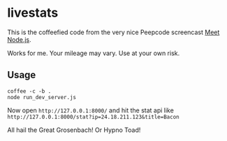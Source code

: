 livestats
=========

This is the coffeefied code from the very nice Peepcode screencast [Meet Node.js](https://peepcode.com/products/nodejs-i). 

Works for me. Your mileage may vary. Use at your own risk.

Usage
-----

    coffee -c -b .
    node run_dev_server.js

Now open `http://127.0.0.1:8000/` and hit the stat api like `http://127.0.0.1:8000/stat?ip=24.18.211.123&title=Bacon`

All hail the Great Grosenbach! Or Hypno Toad!
